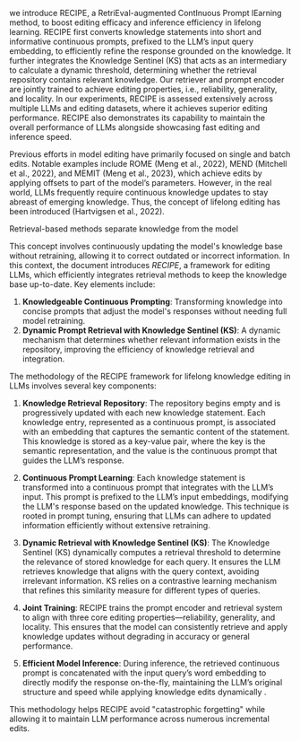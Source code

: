 
 we introduce RECIPE, a RetriEval-augmented ContInuous Prompt lEarning method, to boost editing efficacy and inference efficiency in lifelong learning.
  RECIPE first converts knowledge statements into short and informative continuous prompts, prefixed to the LLM’s input query embedding, to efficiently refine the response grounded on the knowledge. 
  It further integrates the Knowledge Sentinel (KS) that acts as an intermediary to calculate a dynamic threshold, determining whether the retrieval repository contains relevant knowledge. Our retriever and prompt encoder are jointly trained to achieve editing properties, i.e., reliability, generality, and locality. In our experiments, RECIPE is assessed extensively across multiple LLMs and editing datasets, where it achieves superior editing performance. RECIPE also demonstrates its capability to maintain the overall performance of LLMs alongside showcasing fast editing and inference speed. 
 
 
 Previous efforts in model editing have primarily focused on single and batch edits. Notable examples include ROME (Meng et al., 2022), MEND (Mitchell et al., 2022), and MEMIT (Meng et al., 2023), which achieve edits by applying offsets to part of the model’s parameters. However, in the real world, LLMs frequently require continuous knowledge updates to stay abreast of emerging knowledge. Thus, the concept of lifelong editing has been introduced (Hartvigsen et al., 2022).

Retrieval-based methods separate knowledge from the model

 This concept involves continuously updating the model's knowledge base without retraining, allowing it to correct outdated or incorrect information. In this context, the document introduces _RECIPE_, a framework for editing LLMs, which efficiently integrates retrieval methods to keep the knowledge base up-to-date. Key elements include:

1. **Knowledgeable Continuous Prompting**: Transforming knowledge into concise prompts that adjust the model's responses without needing full model retraining.
2. **Dynamic Prompt Retrieval with Knowledge Sentinel (KS)**: A dynamic mechanism that determines whether relevant information exists in the repository, improving the efficiency of knowledge retrieval and integration.




The methodology of the RECIPE framework for lifelong knowledge editing in LLMs involves several key components:

1. **Knowledge Retrieval Repository**: The repository begins empty and is progressively updated with each new knowledge statement. Each knowledge entry, represented as a continuous prompt, is associated with an embedding that captures the semantic content of the statement. This knowledge is stored as a key-value pair, where the key is the semantic representation, and the value is the continuous prompt that guides the LLM’s response.

2. **Continuous Prompt Learning**: Each knowledge statement is transformed into a continuous prompt that integrates with the LLM’s input. This prompt is prefixed to the LLM’s input embeddings, modifying the LLM's response based on the updated knowledge. This technique is rooted in prompt tuning, ensuring that LLMs can adhere to updated information efficiently without extensive retraining.

3. **Dynamic Retrieval with Knowledge Sentinel (KS)**: The Knowledge Sentinel (KS) dynamically computes a retrieval threshold to determine the relevance of stored knowledge for each query. It ensures the LLM retrieves knowledge that aligns with the query context, avoiding irrelevant information. KS relies on a contrastive learning mechanism that refines this similarity measure for different types of queries.

4. **Joint Training**: RECIPE trains the prompt encoder and retrieval system to align with three core editing properties—reliability, generality, and locality. This ensures that the model can consistently retrieve and apply knowledge updates without degrading in accuracy or general performance.

5. **Efficient Model Inference**: During inference, the retrieved continuous prompt is concatenated with the input query’s word embedding to directly modify the response on-the-fly, maintaining the LLM’s original structure and speed while applying knowledge edits dynamically  . 

This methodology helps RECIPE avoid "catastrophic forgetting" while allowing it to maintain LLM performance across numerous incremental edits.







